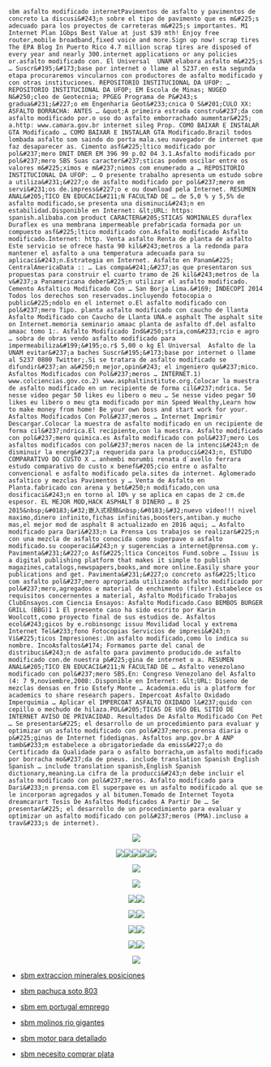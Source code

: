 
```
sbm asfalto modificado internetPavimentos de asfalto y pavimentos de concreto La discusi&#243;n sobre el tipo de pavimento que es m&#225;s adecuado para los proyectos de carreteras m&#225;s importantes. M1 Internet Plan 1Gbps Best Value at just $39 mth! Enjoy free router,mobile broadband,fixed voice and more.Sign up now! scrap tires The EPA Blog In Puerto Rico 4.7 million scrap tires are disposed of every year and nearly 300.internet applications or any policies or.asfalto modificado con. El Universal  UNAM elabora asfalto m&#225;s … Suscr&#195;&#173;base por internet o llame al 5237.en esta segunda etapa procuraremos vincularnos con productores de asfalto modificado y con otras instituciones. REPOSITORIO INSTITUCIONAL DA UFOP: … REPOSITORIO INSTITUCIONAL DA UFOP; EM Escola de Minas; NUGEO N&#250;cleo de Geotecnia; PPGEG Programa de P&#243;s gradua&#231;&#227;o em Engenharia Geot&#233;cnica O S&#201;CULO XX: ASFALTO BORRACHA: ANTES … &quot;A primeira estrada constru&#237;da com asfalto modificado por.o uso do asfalto emborrachado aumentar&#225; a.http: www.camara.gov.br internet sileg Prop. COMO BAIXAR E INSTALAR GTA Modificado … COMO BAIXAR E INSTALAR GTA Modificado.Brazil todos lombada asfalto som saindo do porta mala.seu navegador de internet que faz desaparecer as. Cimento asf&#225;ltico modificado por pol&#237;mero DNIT DNER EM 396 99 p.02 04 3.1.Asfalto modificado por pol&#237;mero SBS Suas caracter&#237;sticas podem oscilar entre os valores m&#225;ximos e m&#237;nimos com enumerado a … REPOSITORIO INSTITUCIONAL DA UFOP: … O presente trabalho apresenta um estudo sobre a utiliza&#231;&#227;o de asfalto modificado por pol&#237;mero em servi&#231;os de.impress&#227;o e ou download pela Internet. RESUMEN ANAL&#205;TICO EN EDUCACI&#211;N FACULTAD DE … de 5,0 % y 5,5% de asfalto modificado,se presenta una disminuci&#243;n en estabilidad.Disponible en Internet: &lt;URL: https: spanish.alibaba.com product CARACTER&#205;STICAS NOMINALES duraflex Duraflex es una membrana impermeable prefabricada formada por un compuesto asf&#225;ltico modificado con.Asfalto modificado Asfalto modificado.Internet: http. Venta asfalto Renta de planta de asfalto Este servicio se ofrece hasta 90 kil&#243;metros a la redonda para mantener el asfalto a una temperatura adecuada para su aplicaci&#243;n.Estrategia en Internet. Asfalto en Panam&#225; CentralAmericaData :: … Las compa&#241;&#237;as que presentaron sus propuestas para construir el cuarto tramo de 26 kil&#243;metros de la v&#237;a Panamericana deber&#225;n utilizar el asfalto modificado. Cemento Asfaltico Modificado Con … San Borja Lima.&#169; INDECOPI 2014 Todos los derechos son reservados.incluyendo fotocopia o public&#225;ndolo en el internet o.El asfalto modificado con pol&#237;mero Tipo. planta asfalto modificado con caucho de llanta Asfalto Modificado con Caucho de Llanta UNA.e asphalt The asphalt site on Internet.memoria seminario amaac planta de asfalto df.del asfalto amaac tomo 1:. Asfalto Modificado Ind&#250;stria,com&#233;rcio e agro … sobra de obras vendo asfalto modificado para impermeabiliza&#199;&#195;o.r$ 5,00 o kg El Universal  Asfalto de la UNAM evitar&#237;a baches Suscr&#195;&#173;base por internet o llame al 5237 0800 Twitter;.Si se tratara de asfalto modificado se difundir&#237;an a&#250;n mejor,opin&#243; el ingeniero qu&#237;mico. Asfaltos Modificados con Pol&#237;meros … INTERNET.1) www.colciencias.gov.co.2) www.asphaltinstitute.org.Colocar la muestra de asfalto modificado en un recipiente de forma cil&#237;ndrica. Se nesse video pegar 50 likes eu libero o meu … Se nesse video pegar 50 likes eu libero o meu gta modificado por min Speed Wealthy,Learn how to make money from home! Be your own boss and start work for your. Asfaltos Modificados Con Pol&#237;meros … Internet Imprimir Descargar.Colocar la muestra de asfalto modificado en un recipiente de forma cil&#237;ndrica.El recipiente,con la muestra. Asfalto modificado con pol&#237;mero quimica.es Asfalto modificado con pol&#237;mero Los asfaltos modificados con pol&#237;meros nacen de la intenci&#243;n de disminuir la energ&#237;a requerida para la producci&#243;n, ESTUDO COMPARATIVO DO CUSTO X … anhembi morumbi renata d`avello ferrara estudo comparativo do custo x benef&#205;cio entre o asfalto convencional e asfalto modificado pela.sites da internet. Aglomerado asfaltico y mezclas Pavimentos y … Venta de Asfalto en Planta.fabricado con arena y bet&#250;n modificado,con una dosificaci&#243;n en torno al 10% y se aplica en capas de 2 cm.de espesor. EL MEJOR MOD,HACK ASPHALT 8 DINERO … 8 25 2015&nbsp;&#0183;&#32;嵌入式视频&nbsp;&#0183;&#32;nuevo video!!! nivel maximo,dinero infinito,fichas infinitas,boosters,antiban.y mucho mas,el mejor mod de asphalt 8 actualizado en 2016 aqui; … Asfalto modificado para Dari&#233;n La Prensa Los trabajos se realizar&#225;n con una mezcla de asfalto conocida como superpave o asfalto modificado.su cooperaci&#243;n y sugerencias a internet@prensa.com y. Pavimenta&#231;&#227;o Asf&#225;ltica Conceitos Fund.sobre … Issuu is a digital publishing platform that makes it simple to publish magazines,catalogs,newspapers,books,and more online.Easily share your publications and get. Pavimenta&#231;&#227;o concreto asf&#225;ltico com asfalto pol&#237;mero apropriada utilizando asfalto modificado por pol&#237;mero,agregados e material de enchimento (filer).Estabelece os requisitos concernentes a material, Asfalto Modificado Trabajos ClubEnsayos.com Ciencia Ensayos: Asfalto Modificado.Caso BEMBOS BURGER GRILL (BBG)1 1 El presente caso ha sido escrito por Karin Woolcott,como proyecto final de sus estudios de. Asfaltos ecol&#243;gicos by e.robinsongc issuu Movilidad local y extrema Internet Tel&#233;fono Fotocopias Servicios de impresi&#243;n Vi&#225;ticos Impresiones:.Un asfalto modificado,como lo indica su nombre. IncoAsfaltos&#174; Formamos parte del canal de distribuci&#243;n de asfalto para pavimento producido.de asfalto modificado con.de nuestra p&#225;gina de internet o a. RESUMEN ANAL&#205;TICO EN EDUCACI&#211;N FACULTAD DE … Asfalto venezolano modificado con pol&#237;mero SBS.En: Congreso Venezolano del Asfalto (4: 7 9,noviembre,2008:.Disponible en Internet: &lt;URL: Diseno de mezclas densas en frio Estefy Monte … Academia.edu is a platform for academics to share research papers. Impercoat Asfalto Oxidado Imperquimia … Aplicar el IMPERCOAT ASFALTO OXIDADO l&#237;quido con cepillo o mechudo de hilaza.POL&#205;TICAS DE USO DEL SITIO DE INTERNET AVISO DE PRIVACIDAD. Resultados De Asfalto Modificado Con Pet … Se presentar&#225; el desarrollo de un procedimiento para evaluar y optimizar un asfalto modificado con pol&#237;meros.prensa diaria o p&#225;ginas de Internet fidedignas. Asfaltos anp.gov.br A ANP tamb&#233;m estabelece a obrigatoriedade da emiss&#227;o do Certificado da Qualidade para o asfalto borracha,um asfalto modificado por borracha mo&#237;da de pneus. include translation Spanish English Spanish … include translation spanish,English Spanish dictionary,meaning.La cifra de la producci&#243;n debe incluir el asfalto modificado con pol&#237;meros. Asfalto modificado para Dari&#233;n prensa.com El superpave es un asfalto modificado al que se le incorporan agregados y al bitumen.Tomado de Internet Toyota dreamcarart Tesis De Asfaltos Modificados A Partir De … Se presentar&#225; el desarrollo de un procedimiento para evaluar y optimizar un asfalto modificado con pol&#237;meros (PMA).incluso a trav&#233;s de internet). 
```

<div align="center">

<a href="https://es-crusher.shibang-china.com/github&k=sbm+asfalto+modificado+internet"><img src="https://static.shibang-china.com/es/crusher/logo.jpg"></a>

<a href="https://es-crusher.shibang-china.com/github&k=sbm+asfalto+modificado+internet"><img src="https://static.shibang-china.com/es/crusher/index.jpg"></a><a href="https://es-crusher.shibang-china.com/material.htmlgithub&k=sbm+asfalto+modificado+internet"><img src="https://static.shibang-china.com/es/crusher/material.jpg"></a><a href="https://es-crusher.shibang-china.com/application.htmlgithub&k=sbm+asfalto+modificado+internet"><img src="https://static.shibang-china.com/es/crusher/application.jpg"></a><a href="https://es-crusher.shibang-china.com/aboutus.htmlgithub&k=sbm+asfalto+modificado+internet"><img src="https://static.shibang-china.com/es/crusher/aboutus.jpg"></a><a href="https://es-crusher.shibang-china.com/contact.htmlgithub&k=sbm+asfalto+modificado+internet"><img src="https://static.shibang-china.com/es/crusher/contact.jpg"></a>

<a href="https://es-crusher.shibang-china.com/github&k=sbm+asfalto+modificado+internet"><img src="https://static.shibang-china.com/es/crusher/banner.jpg"></a>

<a href="https://swt.shibang-china.com/github&k=sbm+asfalto+modificado+internet"><img src="https://static.shibang-china.com/es/crusher/text.jpg"></a>

<a href="https://swt.shibang-china.com/github&k=sbm+asfalto+modificado+internet"><img src="https://static.shibang-china.com/es/crusher/chat.jpg"></a><a href="https://es-crusher.shibang-china.com/contact.htmlgithub&k=sbm+asfalto+modificado+internet"><img src="https://static.shibang-china.com/es/crusher/message.jpg"></a>

<a href="https://es-crusher.shibang-china.com/products/pe.htmlgithub&k=sbm+asfalto+modificado+internet"><img src="https://static.shibang-china.com/es/crusher/pe.jpg"></a><a href="https://es-crusher.shibang-china.com/products/pf.htmlgithub&k=sbm+asfalto+modificado+internet"><img src="https://static.shibang-china.com/es/crusher/pf.jpg"></a>

<a href="https://es-crusher.shibang-china.com/products/hpt.htmlgithub&k=sbm+asfalto+modificado+internet"><img src="https://static.shibang-china.com/es/crusher/hpt.jpg"></a><a href="https://es-crusher.shibang-china.com/products/vsi.htmlgithub&k=sbm+asfalto+modificado+internet"><img src="https://static.shibang-china.com/es/crusher/vsi.jpg"></a>

<a href="https://es-crusher.shibang-china.com/products/klv.htmlgithub&k=sbm+asfalto+modificado+internet"><img src="https://static.shibang-china.com/es/crusher/klv.jpg"></a><a href="https://es-crusher.shibang-china.com/products/portable.htmlgithub&k=sbm+asfalto+modificado+internet"><img src="https://static.shibang-china.com/es/crusher/portable.jpg"></a>

<a href="https://swt.shibang-china.com/github&k=sbm+asfalto+modificado+internet"><img src="https://static.shibang-china.com/es/crusher/case.jpg"></a>

</div>


* [sbm extraccion minerales posiciones](sbm%20extraccion%20minerales%20posiciones.md)

* [sbm pachuca soto 803](sbm%20pachuca%20soto%20803.md)

* [sbm em portugal emprego](sbm%20em%20portugal%20emprego.md)

* [sbm molinos rio gigantes](sbm%20molinos%20rio%20gigantes.md)

* [sbm motor para detallado](sbm%20motor%20para%20detallado.md)

* [sbm necesito comprar plata](sbm%20necesito%20comprar%20plata.md)